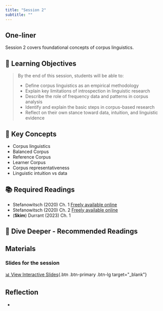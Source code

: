 ```yaml
---
title: "Session 2"
subtitle: ""
---
```


## One-liner

Session 2 covers foundational concepts of corpus linguistics.

## 🎯 Learning Objectives

> By the end of this session, students will be able to:
> 
> - Define corpus linguistics as an empirical methodology
> - Explain key limitations of introspection in linguistic research
> - Describe the role of frequency data and patterns in corpus analysis
> - Identify and explain the basic steps in corpus-based research
> - Reflect on their own stance toward data, intuition, and linguistic evidence

## 🔑 Key Concepts

- Corpus linguistics
- Balanced Corpus
- Reference Corpus
- Learner Corpus
- Corpus representativeness
- Linguistic intuition vs data

## 📚 Required Readings

- Stefanowitsch (2020) Ch. 1 [Freely available online](https://langsci-press.org/catalog/book/148)
- Stefanowitsch (2020) Ch. 2 [Freely available online](https://langsci-press.org/catalog/book/148)
- (**Skim**)  Durrant (2023) Ch. 1

## 🌊 Dive Deeper - Recommended Readings



## Materials

### Slides for the session

<div class="d-flex gap-2 mb-3">
  
[📊 View Interactive Slides](../../slides/session-2.html){.btn .btn-primary .btn-lg target="_blank"} 

</div> 




## Reflection

- 

<!-- 
<iframe src="session1-intro/slides/slides.html" width="100%" height="600px" frameborder="0"></iframe>

[View slides in fullscreen](session1-intro/slides/slides.html){target="_blank"} 
## Duration
90 minutes (10:45-12:15)

## Objectives
By the end of this session, you will:
- [ ] Navigate the AntConc interface confidently
- [ ] Perform basic concordance searches
- [ ] Generate word frequency lists
- [ ] Save and export search results

## Schedule
- 10:45-11:00: AntConc interface tour
- 11:00-11:30: Basic search functions demonstration
- 11:30-12:00: Hands-on practice with sample corpus
- 12:00-12:15: Troubleshooting and Q&A

## Materials
- [Presentation Slides](slides/)
- [AntConc Practice Exercises](activities/antconc-practice.md)
- [Sample Corpus Files](demos/sample-corpus/)
- [Quick Reference Guide](activities/quick-reference.pdf)

## Pre-class Preparation
- Ensure AntConc is installed and working
- Download sample corpus files
- Review AntConc documentation

## Key Topics
1. AntConc interface overview
2. File and corpus management
3. Concordance search (KWIC)
4. Word list generation
5. Saving and exporting results

## Activities
1. **Guided Tour** (15 min): Explore AntConc interface together
2. **Follow-Along Demo** (20 min): Basic searches with instructor
3. **Independent Practice** (20 min): Complete exercise sheet
4. **Pair Work** (10 min): Compare findings with partner

## Deliverables
- Completed practice exercises
- Exported concordance lines
- Generated word frequency list

## Additional Resources
- [AntConc Video Tutorials](links.md)
- [AntConc User Manual](https://www.laurenceanthony.net/software/antconc/releases/AntConc335/help.pdf)
- [Troubleshooting Guide](../../../resources/tools/antconc-troubleshooting.md)

## Common Issues & Solutions
- **Issue**: Cannot load corpus files
  - **Solution**: Check file encoding (UTF-8 recommended)
- **Issue**: Search returns no results
  - **Solution**: Verify search settings and case sensitivity

## Next Session
[Session 3: Working with Corpora](../session3-corpora/) - Types and applications of corpora


-->
